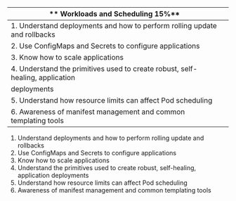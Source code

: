 


| ** Workloads and Scheduling 15%** |   |
|--------------------------------------------------------------------------------------------|---|
| 1.  Understand deployments and how to perform rolling update and rollbacks | |
| 2.  Use ConfigMaps and Secrets to configure applications |   |
| 3.  Know how to scale applications |  |
| 4.  Understand the primitives used to create robust, self-healing, application
deployments |  |
| 5.  Understand how resource limits can affect Pod scheduling | |
| 6.  Awareness of manifest management and common templating tools |   |



 1.  Understand deployments and how to perform rolling update and rollbacks 
 2.  Use ConfigMaps and Secrets to configure applications 
 3.  Know how to scale applications 
 4.  Understand the primitives used to create robust, self-healing, application deployments 
 5.  Understand how resource limits can affect Pod scheduling
 6.  Awareness of manifest management and common templating tools
